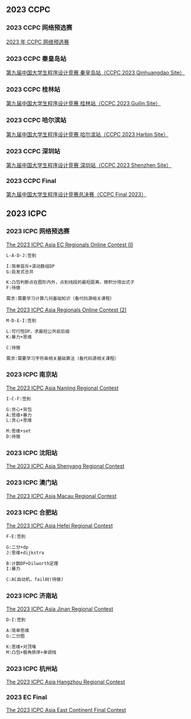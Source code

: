## 2023 CCPC

### 2023 CCPC 网络预选赛

[2023 年 CCPC 网络预选赛](https://contest.ucup.ac/contest/1358?v=1)

### 2023 CCPC 秦皇岛站

[第九届中国大学生程序设计竞赛 秦皇岛站（CCPC 2023 Qinhuangdao Site）](https://contest.ucup.ac/contest/1411?v=1)

### 2023 CCPC 桂林站

[第九届中国大学生程序设计竞赛 桂林站（CCPC 2023 Guilin Site）](https://contest.ucup.ac/contest/1404?v=1)

### 2023 CCPC 哈尔滨站

[第九届中国大学生程序设计竞赛 哈尔滨站（CCPC 2023 Harbin Site）](https://contest.ucup.ac/contest/1412?v=1)

### 2023 CCPC 深圳站

[第九届中国大学生程序设计竞赛 深圳站（CCPC 2023 Shenzhen Site）](https://contest.ucup.ac/contest/1540?v=1)

### 2023 CCPC Final

[第九届中国大学生程序设计竞赛总决赛（CCPC Final 2023）](https://contest.ucup.ac/contest/1596?v=1)



## 2023 ICPC

### 2023 ICPC 网络预选赛

[The 2023 ICPC Asia EC Regionals Online Contest (I)](https://codeforces.com/gym/104639)

```markdown
L-A-D-J:签到

I:简单容斥+滚动数组DP
G:启发式合并

K:凸包判断点在图形内外，点到线段的最短距离，微积分得出式子
F:待做

需求:需要学习计算几何基础知识（看代码源相关课程）
```

[The 2023 ICPC Asia Regionals Online Contest (2)](https://pintia.cn/market/item/1705511462254264320)

```markdown
M-D-E-I:签到

L:可行性DP，求最短公共前后缀
K:暴力+思维

C:待做

需求:需要学习字符串相关基础算法（看代码源相关课程）
```

### 2023 ICPC 南京站

[The 2023 ICPC Asia Nanjing Regional Contest ](https://codeforces.com/gym/104821)

```markdown
I-C-F:签到

G:贪心+背包
A:思维+暴力
L:贪心+思维

M:思维+set
D:待做
```

### 2023 ICPC 沈阳站

[The 2023 ICPC Asia Shenyang Regional Contest](https://codeforces.com/gym/104869)

### 2023 ICPC 澳门站

[The 2023 ICPC Asia Macau Regional Contest ](https://codeforces.com/gym/104891)

### 2023 ICPC 合肥站

[The 2023 ICPC Asia Hefei Regional Contest](https://codeforces.com/gym/104857)

```markdown
F-E:签到

G:二分+dp
J:思维+dijkstra

B:计数DP+Dilworth定理
I:暴力

C:AC自动机，fail树(待做)
```

### 2023 ICPC 济南站

[The 2023 ICPC Asia Jinan Regional Contest ](https://codeforces.com/gym/104901)

```markdown
D-I:签到

A:简单思维
G:二分图

K:思维+对顶堆
M:凸包+极角排序+单调栈
```

### 2023 ICPC 杭州站

[The 2023 ICPC Asia Hangzhou Regional Contest](https://contest.ucup.ac/contest/1516?v=1)

### 2023 EC Final

[The 2023 ICPC Asia East Continent Final Contest](https://contest.ucup.ac/contest/1522?v=1)









